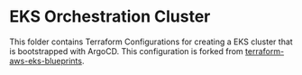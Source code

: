 # EKS Orchestration Cluster

This folder contains Terraform Configurations for creating a EKS cluster that is bootstrapped with ArgoCD. This configuration is forked from [terraform-aws-eks-blueprints](https://github.com/aws-ia/terraform-aws-eks-blueprints/tree/main/examples/argocd).

